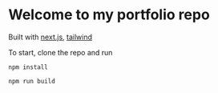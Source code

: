 # Welcome to my portfolio repo

Built with [next.js](https://nextjs.org/), [tailwind](https://tailwindcss.com/)

To start, clone the repo and run

`npm install`

`npm run build`

